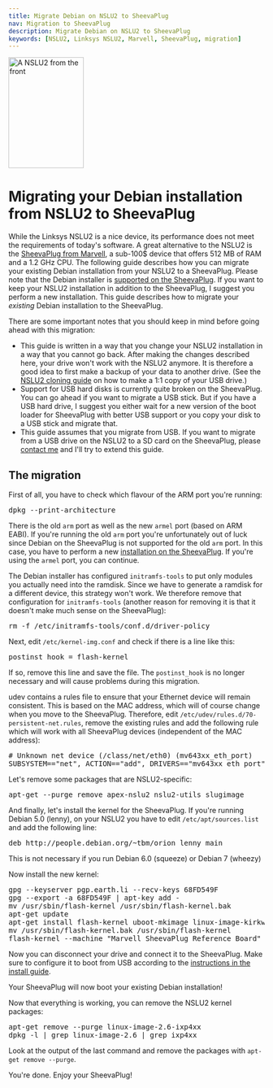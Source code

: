 ```yaml
---
title: Migrate Debian on NSLU2 to SheevaPlug
nav: Migration to SheevaPlug
description: Migrate Debian on NSLU2 to SheevaPlug
keywords: [NSLU2, Linksys NSLU2, Marvell, SheevaPlug, migration]
---
```


<div class="right">
<img src = "../images/r_nslu2_front.jpg" class="border" alt="A NSLU2 from the front" width="148" height="218" />
</div>

<h1>Migrating your Debian installation from NSLU2 to SheevaPlug</h1>

While the Linksys NSLU2 is a nice device, its performance does not meet the
requirements of today's software.  A great alternative to the NSLU2 is the
<a href = "/debian/kirkwood/sheevaplug/">SheevaPlug from Marvell</a>, a
sub-100$ device that offers 512 MB of RAM and a 1.2 GHz CPU.  The following
guide describes how you can migrate your existing Debian installation from
your NSLU2 to a SheevaPlug.  Please note that the Debian installer is <a
href = "/debian/kirkwood/sheevaplug/install/">supported on the
SheevaPlug</a>.  If you want to keep your NSLU2 installation in addition to
the SheevaPlug, I suggest you perform a new installation.  This guide
describes how to migrate your <em>existing</em> Debian installation to the
SheevaPlug.

There are some important notes that you should keep in mind before going
ahead with this migration:

<ul>

<li>This guide is written in a way that you change your NSLU2 installation
in a way that you cannot go back.  After making the changes described here,
your drive won't work with the NSLU2 anymore.  It is therefore a good idea
to first make a backup of your data to another drive. (See the <a href =
"../clone/">NSLU2 cloning guide</a> on how to make a 1:1 copy of your USB
drive.)</li>

<li>Support for USB hard disks is currently quite broken on the SheevaPlug.
You can go ahead if you want to migrate a USB stick.  But if you have a USB
hard drive, I suggest you either wait for a new version of the boot loader
for SheevaPlug with better USB support or you copy your disk to a USB stick
and migrate that.</li>

<li>This guide assumes that you migrate from USB.  If you want to migrate
from a USB drive on the NSLU2 to a SD card on the SheevaPlug, please <a
href = "/contact/">contact me</a> and I'll try to extend this guide.</li>

</ul>

<h2>The migration</h2>

First of all, you have to check which flavour of the ARM port you're
running:

<div class="code">
<pre>
dpkg --print-architecture
</pre>
</div>

There is the old `arm` port as well as the new `armel` port (based on ARM
EABI).  If you're running the old `arm` port you're unfortunately out of
luck since Debian on the SheevaPlug is not supported for the old `arm`
port.  In this case, you have to perform a new <a href =
"/debian/kirkwood/sheevaplug/">installation on the SheevaPlug</a>.  If
you're using the `armel` port, you can continue.

The Debian installer has configured `initramfs-tools` to put only modules
you actually need into the ramdisk.  Since we have to generate a ramdisk
for a different device, this strategy won't work.  We therefore remove that
configuration for `initramfs-tools` (another reason for removing it is that
it doesn't make much sense on the SheevaPlug):

<div class="code">
<pre>
rm -f /etc/initramfs-tools/conf.d/driver-policy
</pre>
</div>

Next, edit `/etc/kernel-img.conf` and check if there is a line like this:

<div class="code">
<pre>
postinst_hook = flash-kernel
</pre>
</div>

If so, remove this line and save the file.  The `postinst_hook` is no
longer necessary and will cause problems during this migration.

udev contains a rules file to ensure that your Ethernet device will remain
consistent.  This is based on the MAC address, which will of course change
when you move to the SheevaPlug.  Therefore, edit
`/etc/udev/rules.d/70-persistent-net.rules`, remove the existing rules and
add the following rule which will work with all SheevaPlug devices
(independent of the MAC address):

<div class="code">
<pre>
# Unknown net device (/class/net/eth0) (mv643xx_eth_port)
SUBSYSTEM=="net", ACTION=="add", DRIVERS=="mv643xx_eth_port", ATTR{type}=="1", KERNEL=="eth*", NAME="eth0"
</pre>
</div>

Let's remove some packages that are NSLU2-specific:

<div class="code">
<pre>
apt-get --purge remove apex-nslu2 nslu2-utils slugimage
</pre>
</div>

And finally, let's install the kernel for the SheevaPlug.  If you're
running Debian 5.0 (lenny), on your NSLU2 you have to edit
`/etc/apt/sources.list` and add the following line:

<div class="code">
<pre>
deb http://people.debian.org/~tbm/orion lenny main
</pre>
</div>

This is not necessary if you run Debian 6.0 (squeeze) or Debian 7 (wheezy)

Now install the new kernel:

<div class="code">
<pre>
gpg --keyserver pgp.earth.li --recv-keys 68FD549F
gpg --export -a 68FD549F | apt-key add -
mv /usr/sbin/flash-kernel /usr/sbin/flash-kernel.bak
apt-get update
apt-get install flash-kernel uboot-mkimage linux-image-kirkwood
mv /usr/sbin/flash-kernel.bak /usr/sbin/flash-kernel
flash-kernel --machine "Marvell SheevaPlug Reference Board"
</pre>
</div>

Now you can disconnect your drive and connect it to the SheevaPlug.  Make
sure to configure it to boot from USB according to the <a href =
"/debian/kirkwood/sheevaplug/install/">instructions in the install
guide</a>.

Your SheevaPlug will now boot your existing Debian installation!

Now that everything is working, you can remove the NSLU2 kernel packages:

<div class="code">
<pre>
apt-get remove --purge linux-image-2.6-ixp4xx
dpkg -l | grep linux-image-2.6 | grep ixp4xx
</pre>
</div>

Look at the output of the last command and remove the packages with
`apt-get remove --purge`.

You're done.  Enjoy your SheevaPlug!

